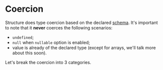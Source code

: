 # Coercion

Structure does type coercion based on the declared [schema](../schema-concept/). It's important to note that it **never** coerces the following scenarios:

* `undefined`;
* `null` when `nullable` option is enabled;
* value is already of the declared type \(except for arrays, we'll talk more about this soon\).

Let's break the coercion into 3 categories.

